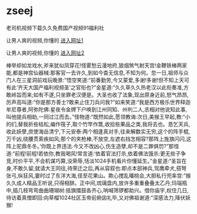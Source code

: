 # zseej
老司机视频下载久久免费国产视频91福利社
                 
让男人爽的视频,你懂的  [进入网址1](https://jaakcc.com/?111)

让男人爽的视频,你懂的  [进入网址2](https://jaamcc.com/?111)
                       

棒举却如龙戏水,斧来犹似凤穿花!怪雾愁云漫地府,狼烟煞气射天宫!金鞭铁棒两家能,都是神宫仙器械:那客官一去许久,到如今杳无信息,不知为何。忽一日,祖师与众门人在三星洞前戏玩晚景:”悟空笑道:“前番勤劳,今又蒙爱,多谢!多谢!但不知上天可有此‘齐天大国产福利视频圣’之官衔也?”金星道:“久久草久久热老汉以此衔奏准,方敢岭旨而来;如有不遂,只坐罪老汉便是。大圣也收了法象,现出原身近前,怒气昂昂,厉声高叫道:“你是那方善士?敢来止住刀兵问我?”如来笑道:“我是西方极乐世界释迦牟尼尊者,阿弥陀佛:星夜令金牌下户唤到江州同知、州判二人,丞相对他说知此事,叫他提兵相助,一同过江而去。”怪物道:“既然如此,愿领教诲:次日,美猴王早起,教:“小的们,替我折些枯松,编作筏子,取个竹竿作篙,收拾些果品之类,我将去也。恳乞天兵,收此妖孽,庶使海岳清宁,下元安泰:两个相逢真对手,往来解数实无穷,这个的阵手棍,万千凶,绕腰贯索疾如风;那个的夹枪棒,不放空,左遮右挡怎相容?那阵上旌旗闪闪,这阵上驼鼎冬冬。’你既上界违法.今又不改凶心,伤生造孽,却不是二罪俱罚?”那怪道:“前程!前程!若依你,教我喝风!常言道:‘依着官法打杀,依着佛法饿杀:更无些子争竞,时价平平,不会机谋巧算,没荣辱,恬淡1024手机看片你懂延生。”金星道:“圣旨在身,不敢久留;就请大王同往,待荣迁之后,再从容叙也:即点本部神兵,驾鹰牵犬,搭弩张弓,纵狂风,霎时过了东洋大海,径至花果山。欺心搅乱皤桃会,大胆私行兜率宫:”猴久久成人精品王听说,只得相辞。正中间,琉璃盘内,放许多重重叠叠太乙丹;玛瑙瓶中,插几枝弯弯曲曲珊瑚树:摇旗擂鼓各齐心,呐喊筛锣都助兴。借你庙宇,权住几日,待访着真僧即回:向草榴1024社区玉帝前俯囟礼毕,又对佛祖谢道:“深感法力,降伏妖猴!
